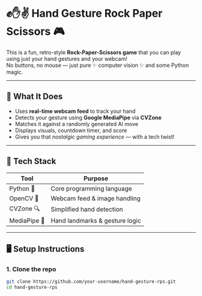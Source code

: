 # ✊✋✌️ Hand Gesture Rock Paper Scissors 🎮

This is a fun, retro-style **Rock-Paper-Scissors game** that you can play using just your hand gestures and your webcam!  
No buttons, no mouse — just pure ✨ computer vision ✨ and some Python magic.

---

## 🧠 What It Does

- Uses **real-time webcam feed** to track your hand
- Detects your gesture using **Google MediaPipe** via **CVZone**
- Matches it against a randomly generated AI move
- Displays visuals, countdown timer, and score
- Gives you that *nostalgic gaming experience* — with a tech twist!

---

## 🎯 Tech Stack

| Tool            | Purpose                         |
|-----------------|---------------------------------|
| Python 🐍       | Core programming language       |
| OpenCV 🎥       | Webcam feed & image handling    |
| CVZone 🔍       | Simplified hand detection       |
| MediaPipe 🤖    | Hand landmarks & gesture logic  |

---

## 🖥️ Setup Instructions

### 1. Clone the repo
```bash
git clone https://github.com/your-username/hand-gesture-rps.git
cd hand-gesture-rps
